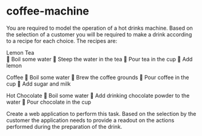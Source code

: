 # coffee-machine


You are required to model the operation of a hot drinks machine. Based on the selection of a
customer you will be required to make a drink according to a recipe for each choice.
The recipes are:

Lemon Tea  
 Boil some water
 Steep the water in the tea
 Pour tea in the cup
 Add lemon

Coffee
 Boil some water
 Brew the coffee grounds
 Pour coffee in the cup
 Add sugar and milk

Hot Chocolate
 Boil some water
 Add drinking chocolate
powder to the water
 Pour chocolate in the cup

Create a web application to perform this task.
Based on the selection by the customer the application needs to provide a readout on the actions
performed during the preparation of the drink.
